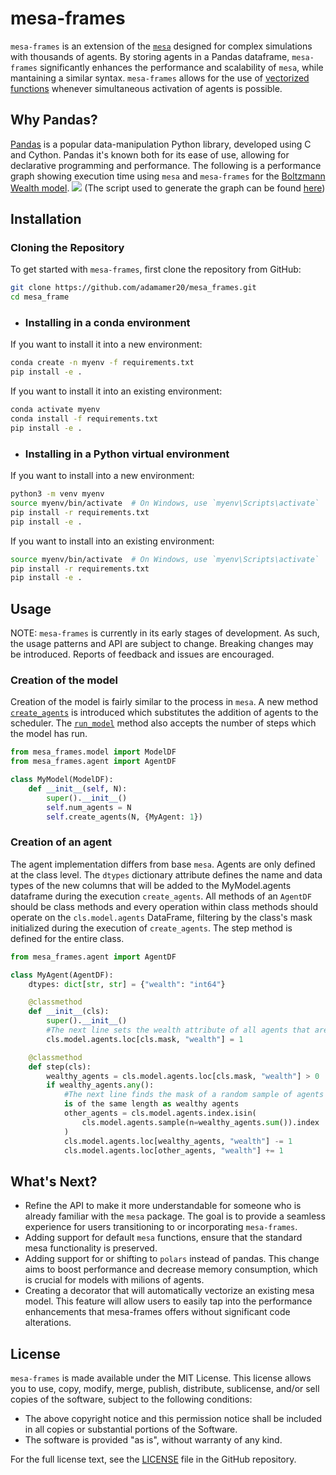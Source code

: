 # mesa-frames
 `mesa-frames` is an extension of the [`mesa`](https://github.com/projectmesa/mesa) designed for complex simulations with thousands of agents. By storing agents in a Pandas dataframe, `mesa-frames` significantly enhances the performance and scalability of `mesa`, while mantaining a similar syntax.  `mesa-frames` allows for the use of [vectorized functions](https://vegibit.com/what-is-a-vectorized-operation-in-pandas/) whenever simultaneous activation of agents is possible.

## Why Pandas?
[Pandas](https://pandas.pydata.org/) is a popular data-manipulation Python library, developed using C and Cython. Pandas it's known both for its ease of use, allowing for declarative programming and performance. The following is a performance graph showing execution time using `mesa` and `mesa-frames` for the [Boltzmann Wealth model](https://mesa.readthedocs.io/en/stable/tutorials/intro_tutorial.html). 
![](https://github.com/adamamer20/mesa_frames/blob/main/docs/images/readme_plot.png)
(The script used to generate the graph can be found [here](https://github.com/adamamer20/mesa_frames/blob/main/docs/scripts/readme_plot.py))

## Installation

### Cloning the Repository
To get started with `mesa-frames`, first clone the repository from GitHub:
```bash
git clone https://github.com/adamamer20/mesa_frames.git
cd mesa_frame
```
- ### Installing in a conda environment
If you want to install it into a new environment:
```bash
conda create -n myenv -f requirements.txt
pip install -e .
```
If you want to install it into an existing environment:
```bash
conda activate myenv
conda install -f requirements.txt
pip install -e .
```

- ### Installing in a Python virtual environment
If you want to install into a new environment:
```bash
python3 -m venv myenv
source myenv/bin/activate  # On Windows, use `myenv\Scripts\activate`
pip install -r requirements.txt
pip install -e .
```

If you want to install into an existing environment:
```bash
source myenv/bin/activate  # On Windows, use `myenv\Scripts\activate`
pip install -r requirements.txt
pip install -e .
```

## Usage
NOTE: `mesa-frames` is currently in its early stages of development. As such, the usage patterns and API are subject to change. Breaking changes may be introduced. Reports of feedback and issues are encouraged.

### Creation of the model

Creation of the model is fairly similar to the process in `mesa`. 
A new method [`create_agents`](https://github.com/adamamer20/mesa_frames/blob/main/mesa_frames/model.py#L131) is introduced which substitutes the addition of agents to the scheduler.
The [`run_model`](https://github.com/adamamer20/mesa_frames/blob/main/mesa_frames/model.py#L71) method also accepts the number of steps which the model has run.

```python
from mesa_frames.model import ModelDF
from mesa_frames.agent import AgentDF

class MyModel(ModelDF):
    def __init__(self, N):
        super().__init__()
        self.num_agents = N
        self.create_agents(N, {MyAgent: 1})
```

### Creation of an agent
The agent implementation differs from base `mesa`. Agents are only defined at the class level.
The `dtypes` dictionary attribute defines the name and data types of the new columns that will be added to the MyModel.agents dataframe during the execution `create_agents`.
All methods of an `AgentDF` should be class methods and every operation within class methods should operate on the `cls.model.agents` DataFrame, filtering by the class's mask initialized during the execution of `create_agents`. The step method is defined for the entire class.

```python
from mesa_frames.agent import AgentDF

class MyAgent(AgentDF):
    dtypes: dict[str, str] = {"wealth": "int64"}

    @classmethod
    def __init__(cls):
        super().__init__()
        #The next line sets the wealth attribute of all agents that are type MyAgent to 1
        cls.model.agents.loc[cls.mask, "wealth"] = 1

    @classmethod
    def step(cls):
        wealthy_agents = cls.model.agents.loc[cls.mask, "wealth"] > 0
        if wealthy_agents.any():
            #The next line finds the mask of a random sample of agents which ù
            is of the same length as wealthy agents
            other_agents = cls.model.agents.index.isin(
                cls.model.agents.sample(n=wealthy_agents.sum()).index
            )
            cls.model.agents.loc[wealthy_agents, "wealth"] -= 1
            cls.model.agents.loc[other_agents, "wealth"] += 1

```
## What's Next?
- Refine the API to make it more understandable for someone who is already familiar with the `mesa` package. The goal is to provide a seamless experience for users transitioning to or incorporating `mesa-frames`.
- Adding support for default `mesa` functions, ensure that the standard mesa functionality is preserved.
- Adding support for or shifting to `polars` instead of pandas. This change aims to boost performance and decrease memory consumption, which is crucial for models with milions of agents.
- Creating a decorator that will automatically vectorize an existing mesa model. This feature will allow users to easily tap into the performance enhancements that mesa-frames offers without significant code alterations.

## License

`mesa-frames` is made available under the MIT License. This license allows you to use, copy, modify, merge, publish, distribute, sublicense, and/or sell copies of the software, subject to the following conditions:

- The above copyright notice and this permission notice shall be included in all copies or substantial portions of the Software.
- The software is provided "as is", without warranty of any kind.

For the full license text, see the [LICENSE](https://github.com/adamamer20/mesa_frames/blob/main/LICENSE) file in the GitHub repository.
